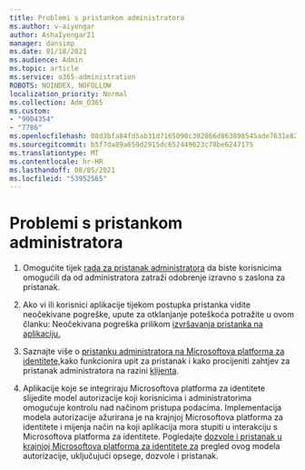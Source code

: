 ```yaml
---
title: Problemi s pristankom administratora
ms.author: v-aiyengar
author: AshaIyengar21
manager: dansimp
ms.date: 01/18/2021
ms.audience: Admin
ms.topic: article
ms.service: o365-administration
ROBOTS: NOINDEX, NOFOLLOW
localization_priority: Normal
ms.collection: Adm_O365
ms.custom:
- "9004354"
- "7786"
ms.openlocfilehash: 08d3bfa84fd5ab31d7165090c392866d863898545ade7631e820a100eef89dea
ms.sourcegitcommit: b5f7da89a650d2915dc652449623c78be6247175
ms.translationtype: MT
ms.contentlocale: hr-HR
ms.lasthandoff: 08/05/2021
ms.locfileid: "53952565"
---
```

# <a name="admin-consent-issues"></a>Problemi s pristankom administratora

1. Omogućite tijek [rada za pristanak administratora](https://docs.microsoft.com/azure/active-directory/manage-apps/configure-admin-consent-workflow) da biste korisnicima omogućili da od administratora zatraži odobrenje izravno s zaslona za pristanak.

1. Ako vi ili korisnici aplikacije tijekom postupka pristanka vidite neočekivane pogreške, upute za otklanjanje poteškoća potražite u ovom članku: Neočekivana pogreška prilikom [izvršavanja pristanka na aplikaciju.](https://docs.microsoft.com/azure/active-directory/manage-apps/application-sign-in-unexpected-user-consent-error)

1. Saznajte više o [](https://docs.microsoft.com/azure/active-directory/develop/v2-admin-consent) [pristanku administratora na Microsoftova platforma za identitete,](https://docs.microsoft.com/azure/active-directory/develop/v2-admin-consent)kako funkcionira upit za pristanak i kako procijeniti zahtjev za pristanak administratora na razini [klijenta](https://docs.microsoft.com/azure/active-directory/manage-apps/manage-consent-requests#evaluating-a-request-for-tenant-wide-admin-consent).

1. Aplikacije koje se integriraju Microsoftova platforma za identitete slijedite model autorizacije koji korisnicima i administratorima omogućuje kontrolu nad načinom pristupa podacima. Implementacija modela autorizacije ažurirana je na krajnjoj Microsoftova platforma za identitete i mijenja način na koji aplikacija mora stupiti u interakciju s Microsoftova platforma za identitete. Pogledajte [dozvole i pristanak u krajnjoj Microsoftova platforma za identitete za](https://docs.microsoft.com/azure/active-directory/manage-apps/manage-consent-requests#evaluating-a-request-for-tenant-wide-admin-consent) pregled ovog modela autorizacije, uključujući opsege, dozvole i pristanak.